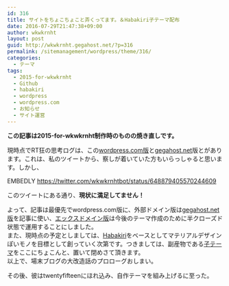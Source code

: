 ```yaml
---
id: 316
title: サイトをちょこちょこと弄くってます。＆Habakiri子テーマ配布
date: 2016-07-29T21:47:38+09:00
author: wkwkrnht
layout: post
guid: http://wkwkrnht.gegahost.net/?p=316
permalink: /sitemanagement/wordpress/theme/316/
categories:
  - テーマ
tags:
  - 2015-for-wkwkrnht
  - Github
  - habakiri
  - wordpress
  - wordpress.com
  - お知らせ
  - サイト運営
---
```

**この記事は2015-for-wkwkrnht制作時のものの焼き直しです。**

現時点でRT狂の思考ログは、この<a href="http://wkwkrnht.wordpress.com" target="_blank" rel="noopener">wordpress.com版</a>と<a href="http://wkwkrnht.gegahost.net" target="_blank" rel="noopener">gegahost.net</a>版とがあります。これは、私のツイートから、察しが着いていた方もいらっしゃると思います。しかし、

EMBEDLY https://twitter.com/wkwkrnhtbot/status/648879405570244609

このツイートにある通り、**現状に満足してません！**

よって、記事は最優先でwordpress.com版に、外部ドメイン版は<a href="http://wkwkrnht.gegahost.net" target="_blank" rel="noopener">gegahost.net版</a>を記事に使い、<a href="http://wkwkrnht.wp.xdomain.jp" target="_blank" rel="noopener">エックスドメイン版</a>は今後のテーマ作成のために半クローズド状態で運用することにしました。  
また、現時点の予定としましては、<a href="http://habakiri.2inc.org" target="_blank" rel="noopener">Habakiri</a>をベースとしてマテリアルデザインぽいモノを目標として創っていく次第です。つきましては、副産物である<a href="https://github.com/wkwkrnht/habakiri-child" target="_blank" rel="noopener">子テーマ</a>をここにちょこんと、置いて閉めさて頂きます。  
以上で、場末ブログの大改造話のプロローグおしまい。

その後、彼はtwentyfifteenにほれ込み、自作テーマを組み上げるに至った。